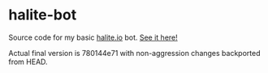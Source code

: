 # halite-bot
Source code for my basic [halite.io](https://halite.io) bot. [See it here!](https://halite.io/user.php?userID=2714)

Actual final version is 780144e71 with non-aggression changes backported from HEAD. 
